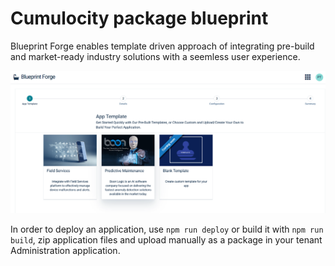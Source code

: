 # Cumulocity package blueprint

Blueprint Forge enables template driven approach of integrating pre-build and market-ready industry solutions
with a seemless user experience. 

![BlueprintForge](assets/blueprint-forge.png)


In order to deploy an application, use `npm run deploy` or build it with `npm run build`, zip application files and upload manually as a package in your tenant Administration application. 

